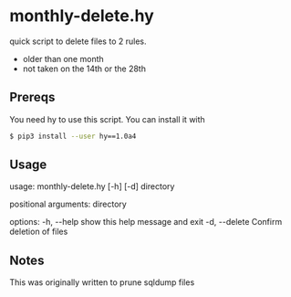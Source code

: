 # monthly-delete.hy

quick script to delete files to 2 rules.

- older than one month
- not taken on the 14th or the 28th


## Prereqs

You need hy to use this script.  You can install it with 

```bash
$ pip3 install --user hy==1.0a4
```

## Usage

usage: monthly-delete.hy [-h] [-d] directory

positional arguments:
  directory

options:
  -h, --help    show this help message and exit
  -d, --delete  Confirm deletion of files

## Notes

This was originally written to prune sqldump files